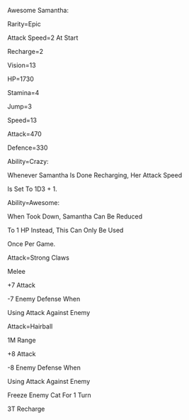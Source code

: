 Awesome Samantha:

Rarity=Epic

Attack Speed=2 At Start

Recharge=2

Vision=13

HP=1730

Stamina=4

Jump=3

Speed=13

Attack=470

Defence=330

Ability=Crazy:

Whenever Samantha Is Done Recharging, Her Attack Speed

Is Set To 1D3 + 1.

Ability=Awesome:

When Took Down, Samantha Can Be Reduced

To 1 HP Instead, This Can Only Be Used

Once Per Game.

Attack=Strong Claws

Melee

+7 Attack

-7 Enemy Defense When

Using Attack Against Enemy

Attack=Hairball

1M Range

+8 Attack

-8 Enemy Defense When

Using Attack Against Enemy

Freeze Enemy Cat For 1 Turn

3T Recharge
